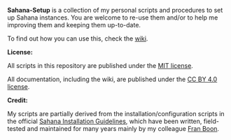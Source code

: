 **Sahana-Setup** is a collection of my personal scripts and procedures to
set up Sahana instances. You are welcome to re-use them and/or to help me
improving them and keeping them up-to-date.

To find out how you can use this, check the [wiki](https://github.com/nursix/sahana-setup/wiki).

**License:**

All scripts in this repository are published under the [MIT license](https://opensource.org/licenses/MIT).

All documentation, including the wiki, are published under the [CC BY 4.0 license](https://creativecommons.org/licenses/by/4.0).

**Credit:**

My scripts are partially derived from the installation/configuration
scripts in the official [Sahana Installation Guidelines](http://eden.sahanafoundation.org/wiki/InstallationGuidelines),
which have been written, field-tested and maintained for many years mainly by my colleague [Fran Boon](https://github.com/flavour/).
